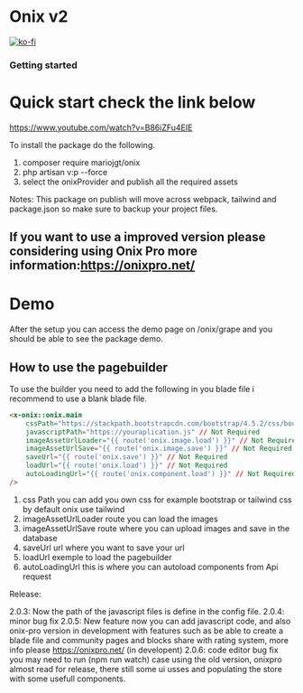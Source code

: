 # Onix v2

[![ko-fi](https://ko-fi.com/img/githubbutton_sm.svg)](https://ko-fi.com/D1D5EJZ3P)

### Getting started
# Quick start check the link below
https://www.youtube.com/watch?v=B86iZFu4EIE

To install the package do the following.

1. composer require mariojgt/onix
2. php artisan v:p  --force
3. select the onixProvider and publish all the required assets

Notes: This package on publish will move across webpack, tailwind and package.json so make sure to backup your project files.

## If you want to use a improved version please considering using Onix Pro more information:https://onixpro.net/

# Demo

After the setup you can access the demo page on /onix/grape and you should be able to see the package demo.

## How to use the pagebuilder

To use the builder you need to add the following in you blade file i recommend to use a blank blade file.

```html
<x-onix::onix.main
    cssPath="https://stackpath.bootstrapcdn.com/bootstrap/4.5.2/css/bootstrap.min.css" // Not Required
    javascriptPath="https://youraplication.js" // Not Required
    imageAssetUrlLoader="{{ route('onix.image.load') }}" // Not Required
    imageAssetUrlSave="{{ route('onix.image.save') }}" // Not Required
    saveUrl="{{ route('onix.save') }}" // Not Required
    loadUrl="{{ route('onix.load') }}" // Not Required
    autoLoadingUrl="{{ route('onix.component.load') }}" // Not Required
/>
```

1. css Path you can add you own css for example bootstrap or tailwind css by default onix use tailwind
2. imageAssetUrlLoader route you can load the images
3. imageAssetUrlSave route where you can upload images and save in the database
4. saveUrl url where you want to save your url
5. loadUrl exemple to load the pagebuilder
6. autoLoadingUrl this is where you can autoload components from Api request

Release:

2.0.3: Now the path of the javascript files is define in the config file.
2.0.4: minor bug fix
2.0.5: New feature now you can add javascript code, and also onix-pro version in development with features such as be able to create a blade file and community pages and blocks share with rating system, more info please https://onixpro.net/ (in developent)
2.0.6: code editor bug fix you may need to run (npm run watch) case using the old version, onixpro almost read for release, there still some ui usses and populating the store with some usefull components.

